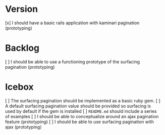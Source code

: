 # Version

[x] I should have a basic rails application with kaminari pagination (prototyping)

# Backlog

[ ] I should be able to use a functioning prototype of the surfacing pagination (prototyping)

# Icebox

[ ] The surfacing pagination should be implemented as a basic ruby gem.
[ ] A default surfacing pagination value should be provided so surfacing is used
    by default if the gem is installed
[ ] `README.md` should include a series of examples
[ ] I should be able to conceptualize around an ajax pagination feature (prototyping)
[ ] I should be able to use surfacing pagination with ajax (prototyping)
